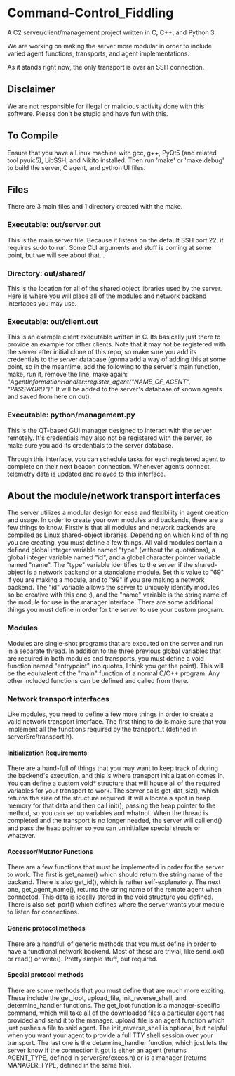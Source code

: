 # Command-Control_Fiddling
A C2 server/client/management project written in C, C++, and Python 3.

We are working on making the server more modular in order to include varied agent functions, transports, and agent implementations.

As it stands right now, the only transport is over an SSH connection.

## Disclaimer
We are not responsible for illegal or malicious activity done with this software. Please don't be stupid and have fun with this.

## To Compile
Ensure that you have a Linux machine with gcc, g++, PyQt5 (and related tool pyuic5), LibSSH, and Nikito installed. Then run 'make' or 'make debug' to build the server, C agent, and python UI files.

## Files
There are 3 main files and 1 directory created with the make.
### Executable: out/server.out
This is the main server file. Because it listens on the default SSH port 22, it requires sudo to run. Some CLI arguments and stuff is coming at some point, but
we will see about that...
### Directory: out/shared/
This is the location for all of the shared object libraries used by the server.
Here is where you will place all of the modules and network backend interfaces
you may use.
### Executable: out/client.out
This is an example client executable written in C. Its basically just there to provide an example for other clients. Note that it may not be registered with the server after initial clone of this repo, so make sure you add its credentials to the server database (gonna add a way of adding this at some point, so in the meantime, add the following to the server's main function, make, run it, remove the line, make again: "*AgentInformationHandler::register_agent("NAME_OF_AGENT", "PASSWORD")*". 
It will be added to the server's database of known agents and saved from here on out).
### Executable: python/management.py
This is the QT-based GUI manager designed to interact with the server remotely. It's credentials may also not be registered with the server, so make sure you add its credentials to the server database.

Through this interface, you can schedule tasks for each registered agent to complete on their next beacon connection. Whenever agents connect, telemetry data is updated and relayed to this interface.


## About the module/network transport interfaces
The server utilizes a modular design for ease and flexibility in agent creation
and usage. In order to create your own modules and backends, there are a few
things to know. Firstly is that all modules and network backends are compiled as
Linux shared-object libraries. Depending on which kind of thing you are
creating, you must define a few things. All valid modules contain a defined
global integer variable named "type" (without the quotations), a global integer variable named "id", and a global
character pointer variable named "name". The "type"
variable identifies to the server if the shared-object is a network backend or a
standalone module. Set this value to "69" if you are making a module, and to "99" if
you are making a network backend. The "id" variable allows the server to uniquely
identify modules, so be creative with this one :), and the "name" variable is the string name of the module for use in the manager interface. There are some additional
things you must define in order for the server to use your custom program.
### Modules
Modules are single-shot programs that are executed on the server and run in a
separate thread. In addition to the three previous global variables that are
required in both modules and transports, you must define a void function named
"entrypoint" (no quotes, I think you get the point). This will be the equivalent
of the "main" function of a normal C/C++ program. Any other included functions
can be defined and called from there.
### Network transport interfaces
Like modules, you need to define a few more things in order to create a valid
network transport interface. The first thing to do is make sure that you
implement all the functions required by the transport_t (defined in
serverSrc/transport.h).
#### Initialization Requirements
There are a hand-full of things that you may want to keep track of during the
backend's execution, and this is where transport initialization comes in. You
can define a custom void\* structure that will house all of the required variables 
for your transport to work. The server calls get_dat_siz(), which returns the size
of the structure required. It will allocate a spot in heap memory for that data 
and then call init(), passing the heap pointer to the method, so you can set up
variables and whatnot. When the thread is completed and the transport is no longer
needed, the server will call end() and pass the heap pointer so you can uninitialize special structs or whatever.
#### Accessor/Mutator Functions
There are a few functions that must be implemented in order for the server to
work. The first is get_name() which should return the string name of the
backend. There is also get_id(), which is rather self-explanatory. The next one,
get_agent_name(), returns the string name of the remote agent when connected.
This data is ideally stored in the void structure you defined. There is also 
set_port() which defines where the server wants your module to listen for 
connections. 
#### Generic protocol methods
There are a handfull of generic methods that you must define in order to have a 
functional network backend. Most of these are trivial, like send_ok() or read() 
or write(). Pretty simple stuff, but required.
#### Special protocol methods
There are some methods that you must define that are much more exciting. These 
include the get_loot, upload_file, init_reverse_shell, and determine_handler
functions. The get_loot function is a manager-specific command, which will
take all of the downloaded files a particular agent has provided and send it to 
the manager. upload_file is an agent function which just pushes a file to said 
agent. The init_reverse_shell is optional, but helpful when you want your agent
to provide a full TTY shell session over your transport. The last one is the
determine_handler function, which just lets the server know if the connection 
it got is either an agent (returns AGENT_TYPE, defined in serverSrc/execs.h) or 
is a manager (returns MANAGER_TYPE, defined in the same file).
